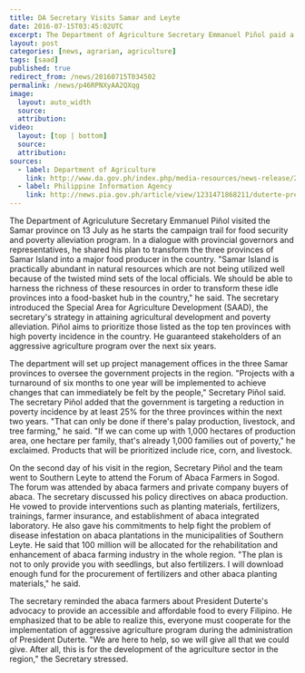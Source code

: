 ```yaml
---
title: DA Secretary Visits Samar and Leyte
date: 2016-07-15T03:45:02UTC
excerpt: The Department of Agriculture Secretary Emmanuel Piñol paid a visit to the Samar Island on 13 July to campaign for food and security and poverty alleviation program of the Duterte administration.
layout: post
categories: [news, agrarian, agriculture]
tags: [saad]
published: true
redirect_from: /news/20160715T034502
permalink: /news/p46RPNXyAA2QXqg
image:
  layout: auto_width
  source: 
  attribution: 
video:
  layout: [top | bottom]
  source: 
  attribution: 
sources:
  - label: Department of Agriculture
    link: http://www.da.gov.ph/index.php/media-resources/news-release/2016-news-release/7976-aggie-dept-pushes-for-poverty-alleviation-agenda
  - label: Philippine Information Agency
    link: http://news.pia.gov.ph/article/view/1231471868211/duterte-presidency-pushes-for-aggressive-agri-program
---
```


The Department of Agriculuture Secretary Emmanuel Piñol visited the Samar province on 13 July as he starts the campaign trail for food security and poverty alleviation program. In a dialogue with provincial governors and representatives, he shared his plan to transform the three provinces of Samar Island into a major food producer in the country. "Samar Island is practically abundant in natural resources which are not being utilized well because of the twisted mind sets of the local officials. We should be able to harness the richness of these resources in order to transform these idle provinces into a food-basket hub in the country," he said. The secretary introduced the Special Area for Agriculture Development (SAAD), the secretary's strategy in attaining agricultural development and poverty alleviation. Piñol aims to prioritize those listed as the top ten provinces with high poverty incidence in the country. He guaranteed stakeholders of an aggressive agriculture program over the next six years.

The department will set up project management offices in the three Samar provinces to oversee the government projects in the region.
"Projects with a turnaround of six months to one year will be implemented to achieve changes that can immediately be felt by the people," Secretary Piñol said.
The secretary Piñol added that the government is targeting a reduction in poverty incidence by at least 25% for the three provinces within the next two years.
"That can only be done if there's palay production, livestock, and tree farming," he said.
"If we can come up with 1,000 hectares of production area, one hectare per family, that's already 1,000 families out of poverty," he exclaimed.
Products that will be prioritized include rice, corn, and livestock.

On the second day of his visit in the region, Secretary Piñol and the team went to Southern Leyte to attend the Forum of Abaca Farmers in Sogod.
The forum was attended by abaca farmers and private company buyers of abaca.
The secretary discussed his policy directives on abaca production.
He vowed to provide interventions such as planting materials, fertilizers, trainings, farmer insurance, and establishment of abaca integrated laboratory.
He also gave his commitments to help fight the problem of disease infestation on abaca plantations in the municipalities of Southern Leyte.
He said that 100 million will be allocated for the rehabilitation and enhancement of abaca farming industry in the whole region.
"The plan is not to only provide you with seedlings, but also fertilizers. I will download enough fund for the procurement of fertilizers and other abaca planting materials," he said.

The secretary reminded the abaca farmers about President Duterte's advocacy to provide an accessible and affordable food to every Filipino.
He emphasized that to be able to realize this, everyone must cooperate for the implementation of aggressive agriculture program during the administration of President Duterte.
"We are here to help, so we will give all that we could give. After all, this is for the development of the agriculture sector in the region," the Secretary stressed.



